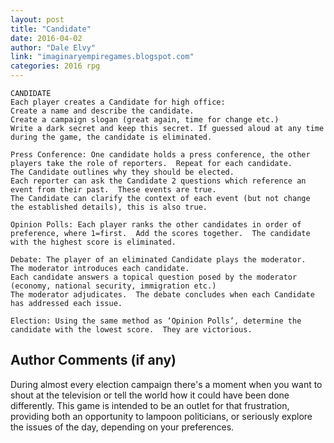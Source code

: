 ```yaml
---
layout: post
title: "Candidate"
date: 2016-04-02
author: "Dale Elvy"
link: "imaginaryempiregames.blogspot.com"
categories: 2016 rpg
---
```

```
CANDIDATE
Each player creates a Candidate for high office:
Create a name and describe the candidate.
Create a campaign slogan (great again, time for change etc.)
Write a dark secret and keep this secret. If guessed aloud at any time during the game, the candidate is eliminated.

Press Conference: One candidate holds a press conference, the other players take the role of reporters.  Repeat for each candidate.
The Candidate outlines why they should be elected.
Each reporter can ask the Candidate 2 questions which reference an event from their past.  These events are true.
The Candidate can clarify the context of each event (but not change the established details), this is also true.

Opinion Polls: Each player ranks the other candidates in order of preference, where 1=first.  Add the scores together.  The candidate with the highest score is eliminated.

Debate: The player of an eliminated Candidate plays the moderator.
The moderator introduces each candidate. 
Each candidate answers a topical question posed by the moderator (economy, national security, immigration etc.)
The moderator adjudicates.  The debate concludes when each Candidate has addressed each issue.

Election: Using the same method as ‘Opinion Polls’, determine the candidate with the lowest score.  They are victorious.

```
## Author Comments (if any)

During almost every election campaign there's a moment when you want to shout at the television or tell the world how it could have been done differently.  This game is intended to be an outlet for that frustration, providing both an opportunity to lampoon politicians, or seriously explore the issues of the day, depending on your preferences.
